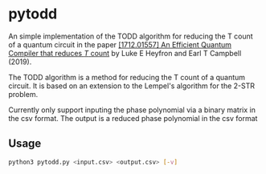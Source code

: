 # pytodd

An simple implementation of the TODD algorithm for reducing the T count of a quantum circuit in the paper
[[1712.01557] An Efficient Quantum Compiler that reduces $T$ count](https://arxiv.org/abs/1712.01557)
by Luke E Heyfron and Earl T Campbell (2019).

The TODD algorithm is a method for reducing the T count of a quantum circuit. It is based on an extension to the Lempel's algorithm for the 2-STR problem.

Currently only support inputing the phase polynomial via a binary matrix in the csv format. The output is a reduced phase polynomial in the csv format

## Usage

```bash
python3 pytodd.py <input.csv> <output.csv> [-v]
```

